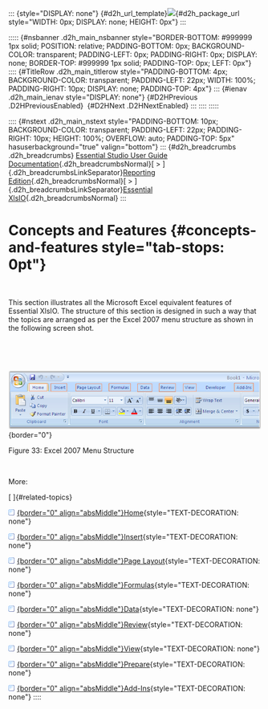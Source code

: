 ::: {style="DISPLAY: none"}
[](ms-xhelp:///?Id=d2h_url_template){#d2h_url_template}![](!package_url!){#d2h_package_url style="WIDTH: 0px; DISPLAY: none; HEIGHT: 0px"}
:::

::::: {#nsbanner .d2h_main_nsbanner style="BORDER-BOTTOM: #999999 1px solid; POSITION: relative; PADDING-BOTTOM: 0px; BACKGROUND-COLOR: transparent; PADDING-LEFT: 0px; PADDING-RIGHT: 0px; DISPLAY: none; BORDER-TOP: #999999 1px solid; PADDING-TOP: 0px; LEFT: 0px"}
:::: {#TitleRow .d2h_main_titlerow style="PADDING-BOTTOM: 4px; BACKGROUND-COLOR: transparent; PADDING-LEFT: 22px; WIDTH: 100%; PADDING-RIGHT: 10px; DISPLAY: none; PADDING-TOP: 4px"}
::: {#ienav .d2h_main_ienav style="DISPLAY: none"}
[](ms-xhelp:///?Id=1b72d76a-a3c7-48be-aeb3-9c3fd1be44ac){#D2HPrevious .D2HPreviousEnabled}  [](ms-xhelp:///?Id=f62182de-92ac-41e4-aff6-b20e6b06d98e){#D2HNext .D2HNextEnabled}
:::
::::
:::::

:::: {#nstext .d2h_main_nstext style="PADDING-BOTTOM: 10px; BACKGROUND-COLOR: transparent; PADDING-LEFT: 22px; PADDING-RIGHT: 10px; HEIGHT: 100%; OVERFLOW: auto; PADDING-TOP: 5px" hasuserbackground="true" valign="bottom"}
::: {#d2h_breadcrumbs .d2h_breadcrumbs}
[Essential Studio User Guide Documentation](ms-xhelp:///?Id=12457748-09e3-4d74-a240-8e049cedf030){.d2h_breadcrumbsNormal}[ \> ]{.d2h_breadcrumbsLinkSeparator}[Reporting Edition](ms-xhelp:///?Id=027aa5b6-6676-4f93-ad23-c20e8c45792e){.d2h_breadcrumbsNormal}[ \> ]{.d2h_breadcrumbsLinkSeparator}[Essential XlsIO](ms-xhelp:///?Id=b01a1b50-1d7d-40c0-bc83-af67e57c9005){.d2h_breadcrumbsNormal}
:::

# Concepts and Features {#concepts-and-features style="tab-stops: 0pt"}

 

This section illustrates all the Microsoft Excel equivalent features of Essential XlsIO. The structure of this section is designed in such a way that the topics are arranged as per the Excel 2007 menu structure as shown in the following screen shot.

 

 

![](ImagesExt/image47_38.png){border="0"}

Figure 33: Excel 2007 Menu Structure

 

More:

[ ]{#related-topics}

[![](button.gif){border="0" align="absMiddle"}Home](ms-xhelp:///?Id=f62182de-92ac-41e4-aff6-b20e6b06d98e){style="TEXT-DECORATION: none"}

[![](button.gif){border="0" align="absMiddle"}Insert](ms-xhelp:///?Id=3b5c8a38-7946-47f2-a4af-0711da3daaa8){style="TEXT-DECORATION: none"}

[![](button.gif){border="0" align="absMiddle"}Page Layout](ms-xhelp:///?Id=76112122-6424-48ca-9508-d0a4eea9af2e){style="TEXT-DECORATION: none"}

[![](button.gif){border="0" align="absMiddle"}Formulas](ms-xhelp:///?Id=c863333a-35ff-470d-abbc-279e765c84b1){style="TEXT-DECORATION: none"}

[![](button.gif){border="0" align="absMiddle"}Data](ms-xhelp:///?Id=09eb021a-c01a-47a5-bf60-fb7c3ed89c78){style="TEXT-DECORATION: none"}

[![](button.gif){border="0" align="absMiddle"}Review](ms-xhelp:///?Id=b4add9bb-1a7a-44e2-8122-b84f6a6c79a0){style="TEXT-DECORATION: none"}

[![](button.gif){border="0" align="absMiddle"}View](ms-xhelp:///?Id=c847cbb0-917f-4a11-8b06-27f0adc8e824){style="TEXT-DECORATION: none"}

[![](button.gif){border="0" align="absMiddle"}Prepare](ms-xhelp:///?Id=4e8e7026-9449-4e3b-907a-f10090d1e212){style="TEXT-DECORATION: none"}

[![](button.gif){border="0" align="absMiddle"}Add-Ins](ms-xhelp:///?Id=8a3372e1-f3ca-4bf3-83fd-d42e2d6a9d67){style="TEXT-DECORATION: none"}
::::
